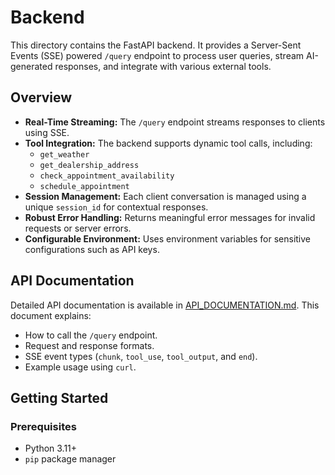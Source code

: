 # Backend

This directory contains the FastAPI backend. It provides a Server-Sent Events (SSE) powered `/query` endpoint to process user queries, stream AI-generated responses, and integrate with various external tools.

## Overview

- **Real-Time Streaming:** The `/query` endpoint streams responses to clients using SSE.
- **Tool Integration:** The backend supports dynamic tool calls, including:
  - `get_weather`
  - `get_dealership_address`
  - `check_appointment_availability`
  - `schedule_appointment`
- **Session Management:** Each client conversation is managed using a unique `session_id` for contextual responses.
- **Robust Error Handling:** Returns meaningful error messages for invalid requests or server errors.
- **Configurable Environment:** Uses environment variables for sensitive configurations such as API keys.

## API Documentation

Detailed API documentation is available in [API_DOCUMENTATION.md](backend/docs/API_DOCUMENTATION.md). This document explains:
- How to call the `/query` endpoint.
- Request and response formats.
- SSE event types (`chunk`, `tool_use`, `tool_output`, and `end`).
- Example usage using `curl`.

## Getting Started

### Prerequisites

- Python 3.11+
- `pip` package manager
